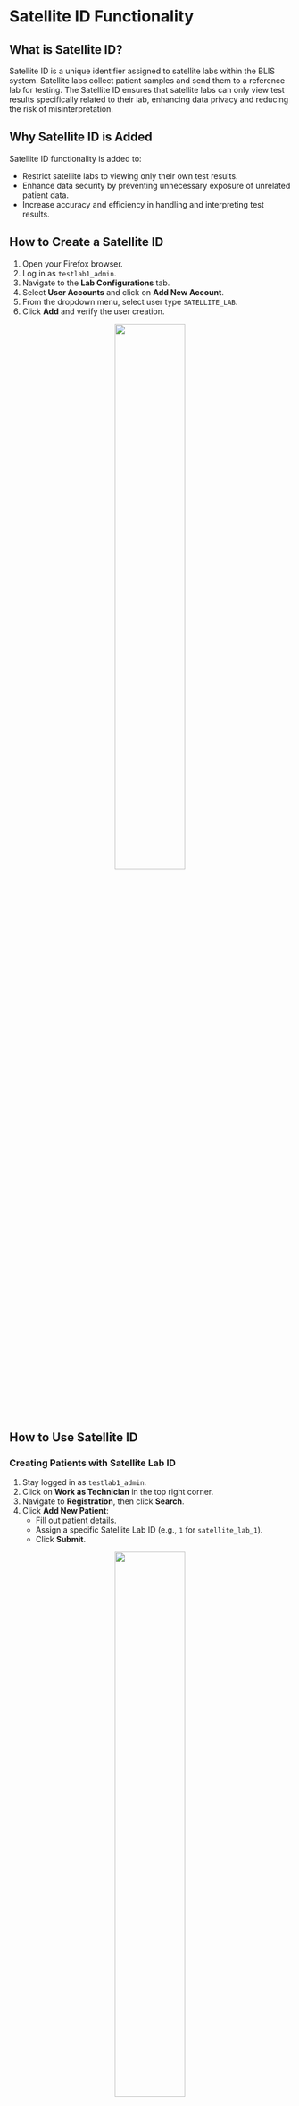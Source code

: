 # Satellite ID Functionality

## What is Satellite ID?
Satellite ID is a unique identifier assigned to satellite labs within the BLIS system. Satellite labs collect patient samples and send them to a reference lab for testing. The Satellite ID ensures that satellite labs can only view test results specifically related to their lab, enhancing data privacy and reducing the risk of misinterpretation.

## Why Satellite ID is Added
Satellite ID functionality is added to:
- Restrict satellite labs to viewing only their own test results.
- Enhance data security by preventing unnecessary exposure of unrelated patient data.
- Increase accuracy and efficiency in handling and interpreting test results.

## How to Create a Satellite ID
1. Open your Firefox browser.
2. Log in as `testlab1_admin`.
3. Navigate to the **Lab Configurations** tab.
4. Select **User Accounts** and click on **Add New Account**.
5. From the dropdown menu, select user type `SATELLITE_LAB`.
6. Click **Add** and verify the user creation.

<p align="center">
<img src="/workspaces/BLIS/docs/images/user_guide/satelitte_as_usertype.png" width="50%"/>
</p>

## How to Use Satellite ID

### Creating Patients with Satellite Lab ID
1. Stay logged in as `testlab1_admin`.
2. Click on **Work as Technician** in the top right corner.
3. Navigate to **Registration**, then click **Search**.
4. Click **Add New Patient**:
   - Fill out patient details.
   - Assign a specific Satellite Lab ID (e.g., `1` for `satellite_lab_1`).
   - Click **Submit**.

<p align="center">
<img src="/workspaces/BLIS/docs/images/user_guide/assign_satelliteid_for_new_user.png" width="50%"/>
</p>

### Viewing Results with Satellite ID
1. Log in as the satellite lab user (e.g., username: `satellite_lab_1`, password: `blis123`).
2. Navigate to the **Search** tab.
3. Enter the patient's name associated with your Satellite Lab ID.
4. Click **Search** to view results relevant only to your lab.

<p align="center">
<img src="/workspaces/BLIS/docs/images/user_guide/user_for_satellite_id.png" width="50%"/>
</p>
